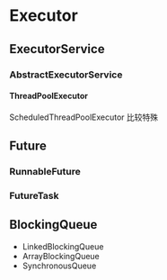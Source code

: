 # Executor 

## ExecutorService 

### AbstractExecutorService

#### ThreadPoolExecutor 
ScheduledThreadPoolExecutor 比较特殊


## Future 

### RunnableFuture 

### FutureTask 

## BlockingQueue 

* LinkedBlockingQueue   
* ArrayBlockingQueue   
* SynchronousQueue   

